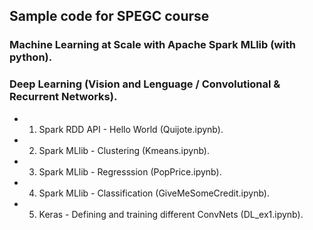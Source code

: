 ## Sample code for SPEGC course
### Machine Learning at Scale with Apache Spark MLlib (with python).
### Deep Learning (Vision and Lenguage / Convolutional & Recurrent Networks).

- 1. Spark RDD API - Hello World (Quijote.ipynb). 
- 2. Spark MLlib - Clustering (Kmeans.ipynb).
- 3. Spark MLlib - Regresssion (PopPrice.ipynb).
- 4. Spark MLlib - Classification (GiveMeSomeCredit.ipynb). 
- 5. Keras - Defining and training different ConvNets (DL_ex1.ipynb).

